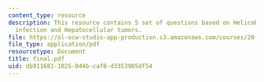 ```yaml
---
content_type: resource
description: This resource contains 5 set of questions based on Helicobacter hepaticus
  infection and Hepatocellular tumors.
file: https://ol-ocw-studio-app-production.s3.amazonaws.com/courses/20-450-molecular-and-cellular-pathophysiology-be-450-spring-2005/db9116811025044bcaf8d3353905df54_final.pdf
file_type: application/pdf
resourcetype: Document
title: final.pdf
uid: db911681-1025-044b-caf8-d3353905df54
---
```

